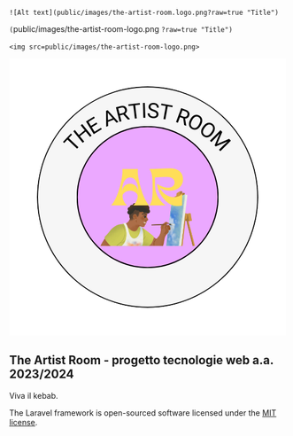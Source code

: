`![Alt text](public/images/the-artist-room.logo.png?raw=true "Title")`


`(`public/images/the-artist-room-logo.png `?raw=true "Title") `

`<img src=public/images/the-artist-room-logo.png>`

![1703705739097](image/README/1703705739097.png)

## The Artist Room - progetto tecnologie web a.a. 2023/2024

Viva il kebab.

The Laravel framework is open-sourced software licensed under the [MIT license](https://opensource.org/licenses/MIT).

